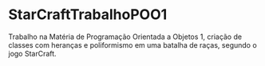 # StarCraftTrabalhoPOO1

Trabalho na Matéria de Programação Orientada a Objetos 1, criação de classes com heranças e poliformismo em uma batalha de raças, segundo o jogo StarCraft.

